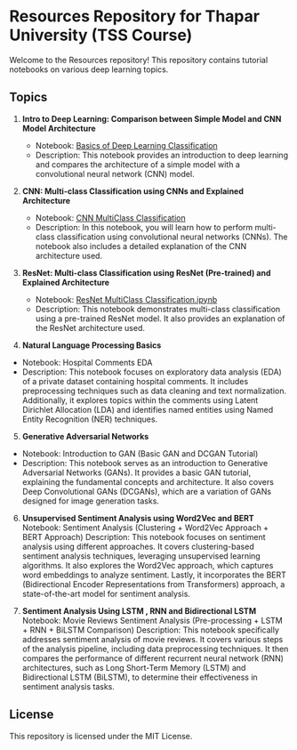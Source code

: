 # Resources Repository for Thapar University (TSS Course)

Welcome to the Resources repository! This repository contains tutorial notebooks on various deep learning topics.

## Topics

1. **Intro to Deep Learning: Comparison between Simple Model and CNN Model Architecture**
   - Notebook: [Basics of Deep Learning Classification](basics-of-deep-learning-classification.ipynb)
   - Description: This notebook provides an introduction to deep learning and compares the architecture of a simple model with a convolutional neural network (CNN) model.

2. **CNN: Multi-class Classification using CNNs and Explained Architecture**
   - Notebook: [CNN MultiClass Classification](cnn-for-multiclass-image-classification.ipynb)
   - Description: In this notebook, you will learn how to perform multi-class classification using convolutional neural networks (CNNs). The notebook also includes a detailed explanation of the CNN architecture used.

3. **ResNet: Multi-class Classification using ResNet (Pre-trained) and Explained Architecture**
   - Notebook: [ResNet MultiClass Classification.ipynb](resnet-for-classification.ipynb)
   - Description: This notebook demonstrates multi-class classification using a pre-trained ResNet model. It also provides an explanation of the ResNet architecture used.

4. **Natural Language Processing Basics**
- Notebook: Hospital Comments EDA
- Description: This notebook focuses on exploratory data analysis (EDA) of a private dataset containing hospital comments. It includes preprocessing techniques such as data cleaning and text normalization. Additionally, it explores topics within the comments using Latent Dirichlet Allocation (LDA) and identifies named entities using Named Entity Recognition (NER) techniques.

5. **Generative Adversarial Networks**
- Notebook: Introduction to GAN (Basic GAN and DCGAN Tutorial)
- Description: This notebook serves as an introduction to Generative Adversarial Networks (GANs). It provides a basic GAN tutorial, explaining the fundamental concepts and architecture. It also covers Deep Convolutional GANs (DCGANs), which are a variation of GANs designed for image generation tasks.

6. **Unsupervised Sentiment Analysis using Word2Vec and BERT**
Notebook: Sentiment Analysis (Clustering + Word2Vec Approach + BERT Approach)
Description: This notebook focuses on sentiment analysis using different approaches. It covers clustering-based sentiment analysis techniques, leveraging unsupervised learning algorithms. It also explores the Word2Vec approach, which captures word embeddings to analyze sentiment. Lastly, it incorporates the BERT (Bidirectional Encoder Representations from Transformers) approach, a state-of-the-art model for sentiment analysis.

7. **Sentiment Analysis Using LSTM , RNN and Bidirectional LSTM**
Notebook: Movie Reviews Sentiment Analysis (Pre-processing + LSTM + RNN + BiLSTM Comparison)
Description: This notebook specifically addresses sentiment analysis of movie reviews. It covers various steps of the analysis pipeline, including data preprocessing techniques. It then compares the performance of different recurrent neural network (RNN) architectures, such as Long Short-Term Memory (LSTM) and Bidirectional LSTM (BiLSTM), to determine their effectiveness in sentiment analysis tasks.


## License
This repository is licensed under the MIT License.


